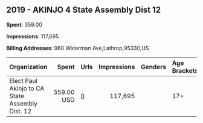 ## 2019 - AKINJO 4 State Assembly Dist 12 
**Spent**: 359.00

**Impressions**: 117,695

**Billing Addresses**: 960 Waterman Ave,Lathrop,95330,US

|Organization|Spent|Urls|Impressions|Genders|Age Brackets|Country Codes|
|:---|---:|:---|---:|:---|:---|:---|
|Elect Paul Akinjo to CA State Assembly Dist. 12|359.00 USD|[0](https://www.snap.com/political-ads/asset/b498c2b201d8e9625bedfca6562e12b3fc93263586995aa9d808335bedaea7df?mediaType=mp4)|117,695||17+|united states|
